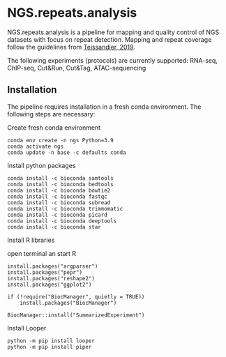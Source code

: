 # NGS.repeats.analysis

NGS.repeats.analysis is a pipeline for mapping and quality control of NGS datasets with focus on repeat detection. Mapping and repeat coverage follow the guidelines from [Teissandier, 2019](https://mobilednajournal.biomedcentral.com/articles/10.1186/s13100-019-0192-1).

The following experiments (protocols) are currently supported: RNA-seq, ChIP-seq, Cut&Run, Cut&Tag, ATAC-sequencing

## Installation

The pipeline requires installation in a fresh conda environment. The following steps are necessary:

Create fresh conda environment

    conda env create -n ngs Python=3.9
    conda activate ngs
    conda update -n base -c defaults conda

Install python packages

    conda install -c bioconda samtools
    conda install -c bioconda bedtools
    conda install -c bioconda bowtie2
    conda install -c bioconda fastqc
    conda install -c bioconda subread
    conda install -c bioconda trimmomatic
    conda install -c bioconda picard
    conda install -c bioconda deeptools
    conda install -c bioconda star


Install R libraries

open terminal an start R

    install.packages("argparser")
    install.packages("pepr")
    install.packages("reshape2")
    install.packages("ggplot2")

    if (!require("BiocManager", quietly = TRUE))
        install.packages("BiocManager")

    BiocManager::install("SummarizedExperiment")

Install Looper

    python -m pip install looper
    python -m pip install piper
